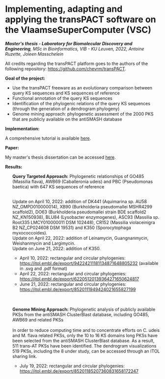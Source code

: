 # Implementing, adapting and applying the transPACT software on the VlaamseSuperComputer (VSC)
<i> <b>Master's thesis - Laboratory for Biomolecular Discovery and Engineering</b>, MSc in Bioinformatics, VIB - KU Leuven, 2022, Antoine Ruzette, Joleen Masschelein</i>

All credits regarding the transPACT platform goes to the authors of the following repository: https://github.com/chevrm/transPACT. 

**Goal of the project:** 
- Use the transPACT freeware as an evolutionary comparison between query KS sequences and KS sequences of reference
- Functional annotation of the query KS sequences 
- Identification of the phylogenic relations of the query KS sequences (through the generation of a dendrogram phylogeny)
- Genome mining approach: phylogenetic assessment of the 2000 PKS that are publicly available on the antiSMASH database

**Implementation:**

A comprehensive tutorial is available [here](https://antoineruzy.github.io/BDE-transPACT-implementation/docs/TransPACT%20tutorial.html). 

**Paper:**

My master's thesis dissertation can be accessed [here](https://antoineruzy.github.io/BDE-transPACT-implementation/docs/paper/Ruzette,%20Masschelein,%202022.pdf).

<b> Results: </b> 

<ul> <b>Query Targeted Approach:</b> Phylogenetic relationships of GO485 (Massilia flava), AWB69 (Caballeronia udeis) and PBC (Pseudomonas baetica) with 647 KS sequences of reference <br><br>

Update on April 10, 2022: addition of DK441 (Aquimarina sp. AU58 NZ_OMPD010000014), XB90 (Burkholderia pseudomallei MSHR4299 scaffold2), DO63 (Burkholderia pseudomallei strain BDE scaffold2 NZ_KN150938), BLU84 (Lysobacter enzymogenes), ASC93 (Massilia sp. Root335 LMCY010000011 DSM 102448), CR152 (Massilia violaceinigra B2 NZ_CP024608 DSM 19531) and K350 (Sporocytophaga myxococcoides). 
<br>Update on April 22, 2022: addition of Leinamycin, Guangnanmycin, Weishanmycin and Largimycin. 
<br>Update on June 21, 2022: addition of K350. 

- April 10, 2022: rectangular and circular phylogenies: https://itol.embl.de/export/94224211181134871648805232 (available in .svg and .pdf format) 
- April 22, 2022: rectangular and circular phylogenies: https://itol.embl.de/export/62205120139364271650624817
- June 21, 2022: rectangular and circular phylogenies: https://itol.embl.de/export/8520111949424021655827199 <br><br><br>

<b>Genome Mining Approach:</b> Phylogenetic analysis of publicly available PKSs from the antiSMASH ClusterBlast database, including GO485, AWB69 and related PKSs 
<br><br>
In order to reduce computing time and to concentrate efforts on C. udeis and M. flava related PKSs, only the 10 to 16 KS domains long PKSs have been selected from the antiSMASH ClusterBlast database. As a result, 511 trans-AT PKSs have been identified. The dendrogram visualizations 519 PKSs, including the 8 under study, can be accessed through an ITOL sharing link. 

- July 19, 2022: rectangular and circular phylogenies: https://itol.embl.de/export/85201185207360831658172247 
</ul>
